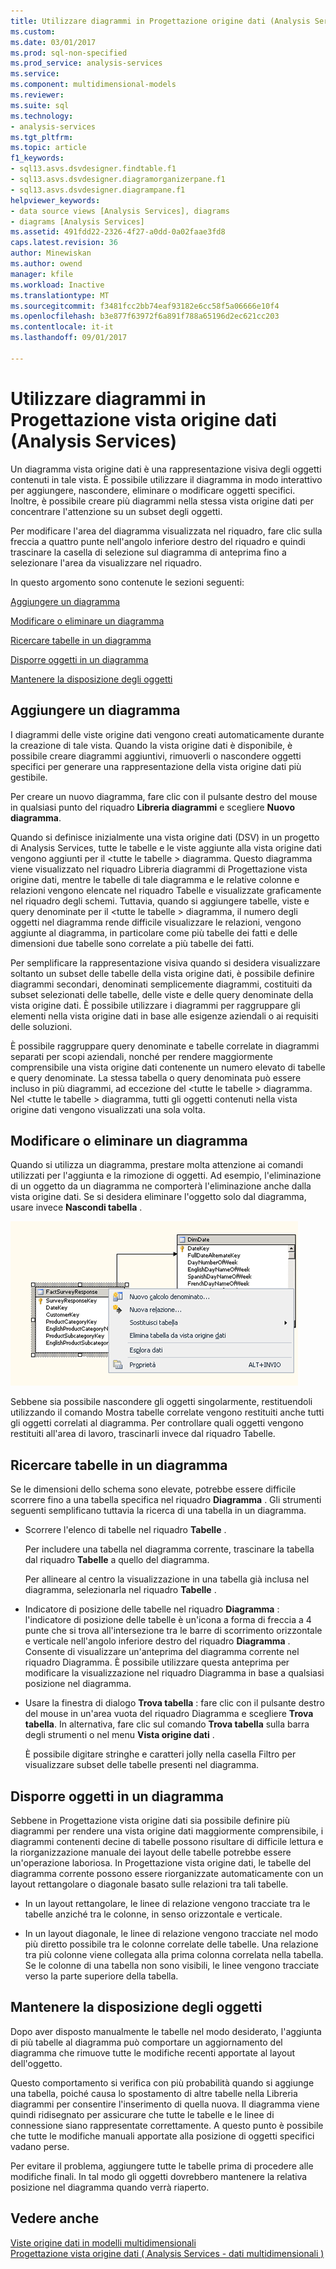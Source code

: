 ```yaml
---
title: Utilizzare diagrammi in Progettazione origine dati (Analysis Services) | Documenti Microsoft
ms.custom: 
ms.date: 03/01/2017
ms.prod: sql-non-specified
ms.prod_service: analysis-services
ms.service: 
ms.component: multidimensional-models
ms.reviewer: 
ms.suite: sql
ms.technology:
- analysis-services
ms.tgt_pltfrm: 
ms.topic: article
f1_keywords:
- sql13.asvs.dsvdesigner.findtable.f1
- sql13.asvs.dsvdesigner.diagramorganizerpane.f1
- sql13.asvs.dsvdesigner.diagrampane.f1
helpviewer_keywords:
- data source views [Analysis Services], diagrams
- diagrams [Analysis Services]
ms.assetid: 491fdd22-2326-4f27-a0dd-0a02faae3fd8
caps.latest.revision: 36
author: Minewiskan
ms.author: owend
manager: kfile
ms.workload: Inactive
ms.translationtype: MT
ms.sourcegitcommit: f3481fcc2bb74eaf93182e6cc58f5a06666e10f4
ms.openlocfilehash: b3e877f63972f6a891f788a65196d2ec621cc203
ms.contentlocale: it-it
ms.lasthandoff: 09/01/2017

---
```

# <a name="work-with-diagrams-in-data-source-view-designer-analysis-services"></a>Utilizzare diagrammi in Progettazione vista origine dati (Analysis Services)
  Un diagramma vista origine dati è una rappresentazione visiva degli oggetti contenuti in tale vista. È possibile utilizzare il diagramma in modo interattivo per aggiungere, nascondere, eliminare o modificare oggetti specifici. Inoltre, è possibile creare più diagrammi nella stessa vista origine dati per concentrare l'attenzione su un subset degli oggetti.  
  
 Per modificare l'area del diagramma visualizzata nel riquadro, fare clic sulla freccia a quattro punte nell'angolo inferiore destro del riquadro e quindi trascinare la casella di selezione sul diagramma di anteprima fino a selezionare l'area da visualizzare nel riquadro.  
  
 In questo argomento sono contenute le sezioni seguenti:  
  
 [Aggiungere un diagramma](#bkmk_add)  
  
 [Modificare o eliminare un diagramma](#bkmk_edit)  
  
 [Ricercare tabelle in un diagramma](#bkmk_findtables)  
  
 [Disporre oggetti in un diagramma](#bkmk_arrangeobjects)  
  
 [Mantenere la disposizione degli oggetti](#bkmk_preserve)  
  
##  <a name="bkmk_add"></a> Aggiungere un diagramma  
 I diagrammi delle viste origine dati vengono creati automaticamente durante la creazione di tale vista. Quando la vista origine dati è disponibile, è possibile creare diagrammi aggiuntivi, rimuoverli o nascondere oggetti specifici per generare una rappresentazione della vista origine dati più gestibile.  
  
 Per creare un nuovo diagramma, fare clic con il pulsante destro del mouse in qualsiasi punto del riquadro **Libreria diagrammi** e scegliere **Nuovo diagramma**.  
  
 Quando si definisce inizialmente una vista origine dati (DSV) in un progetto di Analysis Services, tutte le tabelle e le viste aggiunte alla vista origine dati vengono aggiunti per il \<tutte le tabelle > diagramma. Questo diagramma viene visualizzato nel riquadro Libreria diagrammi di Progettazione vista origine dati, mentre le tabelle di tale diagramma e le relative colonne e relazioni vengono elencate nel riquadro Tabelle e visualizzate graficamente nel riquadro degli schemi. Tuttavia, quando si aggiungere tabelle, viste e query denominate per il \<tutte le tabelle > diagramma, il numero degli oggetti nel diagramma rende difficile visualizzare le relazioni, vengono aggiunte al diagramma, in particolare come più tabelle dei fatti e delle dimensioni due tabelle sono correlate a più tabelle dei fatti.  
  
 Per semplificare la rappresentazione visiva quando si desidera visualizzare soltanto un subset delle tabelle della vista origine dati, è possibile definire diagrammi secondari, denominati semplicemente diagrammi, costituiti da subset selezionati delle tabelle, delle viste e delle query denominate della vista origine dati. È possibile utilizzare i diagrammi per raggruppare gli elementi nella vista origine dati in base alle esigenze aziendali o ai requisiti delle soluzioni.  
  
 È possibile raggruppare query denominate e tabelle correlate in diagrammi separati per scopi aziendali, nonché per rendere maggiormente comprensibile una vista origine dati contenente un numero elevato di tabelle e query denominate. La stessa tabella o query denominata può essere incluso in più diagrammi, ad eccezione del \<tutte le tabelle > diagramma. Nel \<tutte le tabelle > diagramma, tutti gli oggetti contenuti nella vista origine dati vengono visualizzati una sola volta.  
  
##  <a name="bkmk_edit"></a> Modificare o eliminare un diagramma  
 Quando si utilizza un diagramma, prestare molta attenzione ai comandi utilizzati per l'aggiunta e la rimozione di oggetti. Ad esempio, l'eliminazione di un oggetto da un diagramma ne comporterà l'eliminazione anche dalla vista origine dati. Se si desidera eliminare l'oggetto solo dal diagramma, usare invece **Nascondi tabella** .  
  
 ![Schermata dell'area di lavoro di diagramma, menu di scelta rapida](../../analysis-services/multidimensional-models/media/ssas-olapdsv-diagram.gif "schermata dell'area di lavoro di diagramma, menu di scelta rapida")  
  
 Sebbene sia possibile nascondere gli oggetti singolarmente, restituendoli utilizzando il comando Mostra tabelle correlate vengono restituiti anche tutti gli oggetti correlati al diagramma. Per controllare quali oggetti vengono restituiti all'area di lavoro, trascinarli invece dal riquadro Tabelle.  
  
##  <a name="bkmk_findtables"></a> Ricercare tabelle in un diagramma  
 Se le dimensioni dello schema sono elevate, potrebbe essere difficile scorrere fino a una tabella specifica nel riquadro **Diagramma** . Gli strumenti seguenti semplificano tuttavia la ricerca di una tabella in un diagramma.  
  
-   Scorrere l'elenco di tabelle nel riquadro **Tabelle** .  
  
     Per includere una tabella nel diagramma corrente, trascinare la tabella dal riquadro **Tabelle** a quello del diagramma.  
  
     Per allineare al centro la visualizzazione in una tabella già inclusa nel diagramma, selezionarla nel riquadro **Tabelle** .  
  
-   Indicatore di posizione delle tabelle nel riquadro **Diagramma** : l'indicatore di posizione delle tabelle è un'icona a forma di freccia a 4 punte che si trova all'intersezione tra le barre di scorrimento orizzontale e verticale nell'angolo inferiore destro del riquadro **Diagramma** . Consente di visualizzare un'anteprima del diagramma corrente nel riquadro Diagramma. È possibile utilizzare questa anteprima per modificare la visualizzazione nel riquadro Diagramma in base a qualsiasi posizione nel diagramma.  
  
-   Usare la finestra di dialogo **Trova tabella** : fare clic con il pulsante destro del mouse in un'area vuota del riquadro Diagramma e scegliere **Trova tabella**. In alternativa, fare clic sul comando **Trova tabella** sulla barra degli strumenti o nel menu **Vista origine dati** .  
  
     È possibile digitare stringhe e caratteri jolly nella casella Filtro per visualizzare subset delle tabelle presenti nel diagramma.  
  
##  <a name="bkmk_arrangeobjects"></a> Disporre oggetti in un diagramma  
 Sebbene in Progettazione vista origine dati sia possibile definire più diagrammi per rendere una vista origine dati maggiormente comprensibile, i diagrammi contenenti decine di tabelle possono risultare di difficile lettura e la riorganizzazione manuale dei layout delle tabelle potrebbe essere un'operazione laboriosa. In Progettazione vista origine dati, le tabelle del diagramma corrente possono essere riorganizzate automaticamente con un layout rettangolare o diagonale basato sulle relazioni tra tali tabelle.  
  
-   In un layout rettangolare, le linee di relazione vengono tracciate tra le tabelle anziché tra le colonne, in senso orizzontale e verticale.  
  
-   In un layout diagonale, le linee di relazione vengono tracciate nel modo più diretto possibile tra le colonne correlate delle tabelle. Una relazione tra più colonne viene collegata alla prima colonna correlata nella tabella. Se le colonne di una tabella non sono visibili, le linee vengono tracciate verso la parte superiore della tabella.  
  
##  <a name="bkmk_preserve"></a> Mantenere la disposizione degli oggetti  
 Dopo aver disposto manualmente le tabelle nel modo desiderato, l'aggiunta di più tabelle al diagramma può comportare un aggiornamento del diagramma che rimuove tutte le modifiche recenti apportate al layout dell'oggetto.  
  
 Questo comportamento si verifica con più probabilità quando si aggiunge una tabella, poiché causa lo spostamento di altre tabelle nella Libreria diagrammi per consentire l'inserimento di quella nuova. Il diagramma viene quindi ridisegnato per assicurare che tutte le tabelle e le linee di connessione siano rappresentate correttamente. A questo punto è possibile che tutte le modifiche manuali apportate alla posizione di oggetti specifici vadano perse.  
  
 Per evitare il problema, aggiungere tutte le tabelle prima di procedere alle modifiche finali. In tal modo gli oggetti dovrebbero mantenere la relativa posizione nel diagramma quando verrà riaperto.  
  
## <a name="see-also"></a>Vedere anche  
 [Viste origine dati in modelli multidimensionali](../../analysis-services/multidimensional-models/data-source-views-in-multidimensional-models.md)   
 [Progettazione vista origine dati &#40; Analysis Services - dati multidimensionali &#41;](http://msdn.microsoft.com/library/6f40a074-761f-440b-a999-09b755bd86ce)  
  
  

